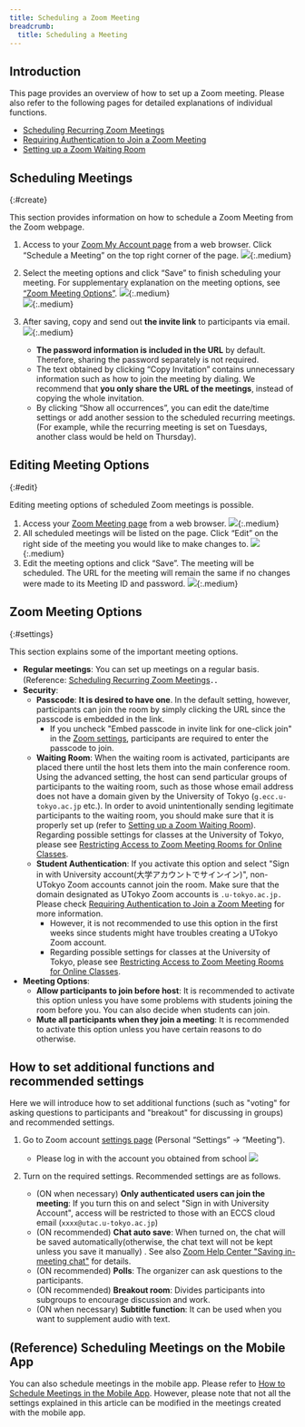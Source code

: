 ```yaml
---
title: Scheduling a Zoom Meeting
breadcrumb:
  title: Scheduling a Meeting
---
```


## Introduction
This page provides an overview of how to set up a Zoom meeting. Please also refer to the following pages for detailed explanations of individual functions.

- [Scheduling Recurring Zoom Meetings](date_and_time/)
- [Requiring Authentication to Join a Zoom Meeting](auth/)
- [Setting up a Zoom Waiting Room](waiting_room/)
<!-- - [参加者に登録を求める](registration/)
- [代替ホストを設定する](alternative_host/) -->

## Scheduling Meetings
{:#create}

This section provides information on how to schedule a Zoom Meeting from the Zoom webpage.

1. Access to your [Zoom My Account page](https://zoom.us/profile) from a web browser. Click “Schedule a Meeting” on the top right corner of the page. 
    ![](./1.png){:.medium}  

2. Select the meeting options and click “Save” to finish scheduling your meeting. For supplementary explanation on the meeting options, see [“Zoom Meeting Options”](#settings).
    ![](2.png){:.medium}  
    ![](3.png){:.medium}  

3. After saving, copy and send out **the invite link** to participants via email.
   ![](4.png){:.medium}
   * **The password information is included in the URL** by default. Therefore, sharing the password separately is not required.
   * The text obtained by clicking “Copy Invitation” contains unnecessary information such as how to join the meeting by dialing. We recommend that **you only share the URL of the meetings**, instead of copying the whole invitation.  
   * By clicking “Show all occurrences”, you can edit the date/time settings or add another session to the scheduled recurring meetings. (For example, while the recurring meeting is set on Tuesdays, another class would be held on Thursday).

## Editing Meeting Options
{:#edit}

Editing meeting options of scheduled Zoom meetings is possible.

1. Access your [Zoom Meeting page](https://u-tokyo-ac-jp.zoom.us/meeting#/upcoming) from a web browser.
    ![](auth/meeting_1.png){:.medium} 
2. All scheduled meetings will be listed on the page. Click “Edit” on the right side of the meeting you would like to make changes to.
    ![](auth/meeting_2.png){:.medium}
3. Edit the meeting options and click “Save”. The meeting will be scheduled. The URL for the meeting will remain the same if no changes were made to its Meeting ID and password.
    ![](3.png){:.medium}  

## Zoom Meeting Options
{:#settings}

This section explains some of the important meeting options. 

  * **Regular meetings**: You can set up meetings on a regular basis. (Reference: [Scheduling Recurring Zoom Meetings](date_and_time)．．
  * **Security**: 
    * **Passcode**: **It is desired to have one**. In the default setting, however, participants can join the room by simply clicking the URL since the passcode is embedded in the link.
      * If you uncheck "Embed passcode in invite link for one-click join" in the [Zoom settings](https://zoom.us/profile/setting), participants are required to enter the passcode to join. 
    * **Waiting Room**: When the waiting room is activated, participants are placed there until the host lets them into the main conference room. Using the advanced setting, the host can send particular groups of participants to the waiting room, such as those whose email address does not have a domain given by the University of Tokyo (`g.ecc.u-tokyo.ac.jp` etc.). In order to avoid unintentionally sending legitimate participants to the waiting room, you should make sure that it is properly set up (refer to [Setting up a Zoom Waiting Room](waiting_room/)). Regarding possible settings for classes at the University of Tokyo, please see [Restricting Access to Zoom Meeting Rooms for Online Classes](/en/faculty_members/zoom_access_control).
    * **Student Authentication**: If you activate this option and select "Sign in with University account(大学アカウントでサインイン)", non-UTokyo Zoom accounts cannot join the room. Make sure that the domain designated as UTokyo Zoom accounts is `.u-tokyo.ac.jp.` Please check [Requiring Authentication to Join a Zoom Meeting](auth/) for more information.
      * However, it is not recommended to use this option in the first weeks since students might have troubles creating a UTokyo Zoom account.
      * Regarding possible settings for classes at the University of Tokyo, please see [Restricting Access to Zoom Meeting Rooms for Online Classes](/en/faculty_members/zoom_access_control).
* **Meeting Options**:
  * **Allow participants to join before host**: It is recommended to activate this option unless you have some problems with students joining the room before you. You can also decide when students can join.
  * **Mute all participants when they join a meeting**: It is recommended to activate this option unless you have certain reasons to do otherwise.

## How to set additional functions and recommended settings
Here we will introduce how to set additional functions (such as "voting" for asking questions to participants and "breakout" for discussing in groups) and recommended settings.
  
1. Go to Zoom account <a href="https://zoom.us/profile/setting" target="_blank">settings page</a> (Personal “Settings” → “Meeting”).
    * Please log in with the account you obtained from school
    ![](../usage/host_setting.png)  
  
1. Turn on the required settings. Recommended settings are as follows.
    * (ON when necessary) **Only authenticated users can join the meeting**: If you turn this on and select "Sign in with University Account", access will be restricted to those with an ECCS cloud email (`xxxx@utac.u-tokyo.ac.jp`) 
    * (ON recommended) **Chat auto save**: When turned on, the chat will be saved automatically(otherwise, the chat text will not be kept unless you save it manually) . See also <a href="https://support.zoom.us/hc/en-us/articles/115004792763" target="_blank">Zoom Help Center "Saving in-meeting chat"</a> for details.
    * (ON recommended) **Polls**:  The organizer can ask questions to the participants.
    * (ON recommended) **Breakout room**: Divides participants into subgroups to encourage discussion and work.
    * (ON when necessary) **Subtitle function**: It can be used when you want to supplement audio with text.

## (Reference) Scheduling Meetings on the Mobile App

You can also schedule meetings in the mobile app. Please refer to [How to Schedule Meetings in the Mobile App](../misc/app/). However, please note that not all the settings explained in this article can be modified in the meetings created with the mobile app.



